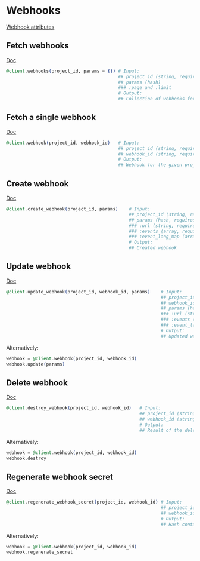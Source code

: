 # Webhooks

[Webhook attributes](https://app.lokalise.com/api2docs/curl/#object-webhooks)

## Fetch webhooks

[Doc](https://app.lokalise.com/api2docs/curl/#transition-list-all-webhooks-get)

```elixir
@client.webhooks(project_id, params = {}) # Input:
                                          ## project_id (string, required)
                                          ## params (hash)
                                          ### :page and :limit
                                          # Output:
                                          ## Collection of webhooks for the project
```

## Fetch a single webhook

[Doc](https://app.lokalise.com/api2docs/curl/#transition-retrieve-a-webhook-get)

```elixir
@client.webhook(project_id, webhook_id)   # Input:
                                          ## project_id (string, required)
                                          ## webhook_id (string, required)
                                          # Output:
                                          ## Webhook for the given project
```

## Create webhook

[Doc](https://app.lokalise.com/api2docs/curl/#transition-create-a-webhook-post)

```elixir
@client.create_webhook(project_id, params)    # Input:
                                              ## project_id (string, required)
                                              ## params (hash, required)
                                              ### :url (string, required) - webhook URL
                                              ### :events (array, required) - events to subscribe to. Check the API docs to find the list of supported events
                                              ### :event_lang_map (array) - map the event with an array of languages iso codes
                                              # Output:
                                              ## Created webhook
```

## Update webhook

[Doc](https://app.lokalise.com/api2docs/curl/#transition-update-a-webhook-put)

```elixir
@client.update_webhook(project_id, webhook_id, params)    # Input:
                                                          ## project_id (string, required)
                                                          ## webhook_id (string, required)
                                                          ## params (hash)
                                                          ### :url (string) - webhook URL
                                                          ### :events (array) - events to subscribe to. Check the API docs to find the list of supported events
                                                          ### :event_lang_map (array) - map the event with an array of languages iso codes
                                                          # Output:
                                                          ## Updated webhook
```

Alternatively:

```elixir
webhook = @client.webhook(project_id, webhook_id)
webhook.update(params)
```

## Delete webhook

[Doc](https://app.lokalise.com/api2docs/curl/#transition-delete-a-webhook-delete)

```elixir
@client.destroy_webhook(project_id, webhook_id)   # Input:
                                                  ## project_id (string, required)
                                                  ## webhook_id (string, required)
                                                  # Output:
                                                  ## Result of the delete operation
```

Alternatively:

```elixir
webhook = @client.webhook(project_id, webhook_id)
webhook.destroy
```

## Regenerate webhook secret

[Doc](https://app.lokalise.com/api2docs/curl/#transition-regenerate-a-webhook-secret-patch)

```elixir
@client.regenerate_webhook_secret(project_id, webhook_id) # Input:
                                                          ## project_id (string, required)
                                                          ## webhook_id (string, required)
                                                          # Output:
                                                          ## Hash containing `project_id` and new `secret`
```

Alternatively:

```elixir
webhook = @client.webhook(project_id, webhook_id)
webhook.regenerate_secret
```
